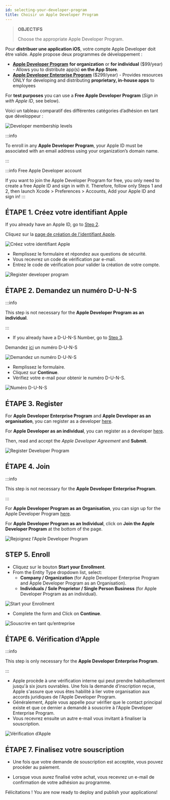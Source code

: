 ```yaml
---
id: selecting-your-developer-program
title: Choisir un Apple Developer Program
---
```


> **OBJECTIFS**
> 
> Choose the appropriate Apple Developer Program.

Pour **distribuer une application iOS**, votre compte Apple Developer doit être valide. Apple propose deux programmes de développement :

* **[Apple Developer Program](https://developer.apple.com/programs/)** **for organization** or **for individual** ($99/year) - Allows you to distribute app(s) **on the App Store**.
* **[Apple Developer Enterprise Program](https://developer.apple.com/programs/enterprise/)** ($299/year) - Provides resources ONLY for developing and distributing **proprietary, in-house apps** to employees

For **test purposes** you can use a **Free Apple Developer Program** (*Sign in with Apple ID*, see below).

Voici un tableau comparatif des différentes catégories d’adhésion en tant que développeur :

![Developer membership levels](img/FreeTestingAppleDeveloperAccount.png)

:::info

To enroll in any **Apple Developer Program**, your Apple ID must be associated with an email address using your organization’s domain name.

:::

:::info Free Apple Developer account

If you want to join the Apple Developer Program for free, you only need to create a free Apple ID and sign in with it. Therefore, follow only Steps 1 and 2, then launch Xcode > Preferences > Accounts, Add your Apple ID and sign in!
:::

## ÉTAPE 1. Créez votre identifiant Apple

If you already have an Apple ID, go to [Step 2](#step-2-request-a-d-u-n-s-number).

Cliquez sur la [page de création de l'identifiant Apple](https://appleid.apple.com/).

![Créez votre identifiant Apple](img/Apple-ID-Creation-Page-4D-for-iOS.png)

* Remplissez le formulaire et répondez aux questions de sécurité.
* Vous recevrez un code de vérification par e-mail.
* Entrez le code de vérification pour valider la création de votre compte.

![Register developer program](img/Register-developer-program-4D-for-iOS.png)

## ÉTAPE 2. Demandez un numéro D-U-N-S

:::info

This step is not necessary for the **Apple Developer Program as an individual**.

:::

* If you already have a D-U-N-S Number, go to [Step 3](#step-3-register).

Demandez [ici](https://developer.apple.com/enroll/duns-lookup/#/search) un numéro D-U-N-S

![Demandez un numéro D-U-N-S](img/DUNS-Number-Organization-4D-for-iOS.png)

* Remplissez le formulaire.
* Cliquez sur **Continue**.
* Vérifiez votre e-mail pour obtenir le numéro D-U-N-S.

![Numéro D-U-N-S](img/DUNS-Number-Apple-Mail_4D-for-iOS.png)

## ÉTAPE 3. Register

For **Apple Developer Enterprise Program** and **Apple Developer as an organisation**, you can register as a developer [here](https://developer.apple.com/programs/enterprise/enroll/).

For **Apple Developer as an individual**, you can register as a developer [here](https://developer.apple.com/account/).


Then, read and accept the *Apple Developer Agreement* and **Submit**.

![Register Developer Program](img/Register-developer-4D-for-iOS.png)

## ÉTAPE 4. Join

:::info

This step is not necessary for the **Apple Developer Enterprise Program**.

:::

For **Apple Developer Program as an Organisation**, you can sign up for the Apple Developer Program [here](https://developer.apple.com/enroll/enterprise/).

For **Apple Developer Program as an Individual**, click on **Join the Apple Developer Program** at the bottom of the page.

![Rejoignez l'Apple Developer Program](img/Join-Apple-Developer-Program-individuals-4D-for-iOS.png)


## STEP 5. Enroll

* Cliquez sur le bouton **Start your Enrollment**.
* From the Entity Type dropdown list, select:
    - **Company / Organization** (for Apple Developer Enterprise Program and Apple Developer Program as an Organisation).
    - **Individuals / Sole Proprietor / Single Person Business** (for Apple Developer Program as an individual).

![Start your Enrollment](img/Apple-Developer-Program-Individuals-4D-for-iOS.png)

* Complete the form and Click on **Continue**.

![Souscrire en tant qu’entreprise](img/Apple-Developer-Program-Enrollment-Organizations-4D-for-iOS.png)

## ÉTAPE 6. Vérification d’Apple

:::info

This step is  only necessary for the **Apple Developer Enterprise Program**.

:::

* Apple procède à une vérification interne qui peut prendre habituellement jusqu'à six jours ouvrables. Une fois la demande d’inscription reçue, Apple s'assure que vous êtes habilité à lier votre organisation aux accords juridiques de l'Apple Developer Program.
* Généralement, Apple vous appelle pour vérifier que le contact principal existe et que ce dernier a demandé à souscrire à l'Apple Developer Enterprise Program.
* Vous recevrez ensuite un autre e-mail vous invitant à finaliser la souscription.

![Vérification d’Apple](img/Confirmation-email-Organisations-4D-for-iOS.png)

## ÉTAPE 7. Finalisez votre souscription

* Une fois que votre demande de souscription est acceptée, vous pouvez procéder au paiement.

* Lorsque vous aurez finalisé votre achat, vous recevrez un e-mail de confirmation de votre adhésion au programme.

Félicitations ! You are now ready to deploy and publish your applications!
